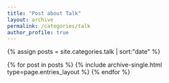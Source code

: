 ```yaml
---
title: "Post about Talk"
layout: archive
permalink: /categories/talk
author_profile: true
---
```


{% assign posts = site.categories.talk | sort:"date" %}

{% for post in posts %}
  {% include archive-single.html type=page.entries_layout %}
{% endfor %}
